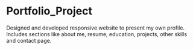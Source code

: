 # Portfolio_Project
 Designed and developed responsive website to present my own profile. Includes sections like about me, resume, education, projects, other skills and contact page.
